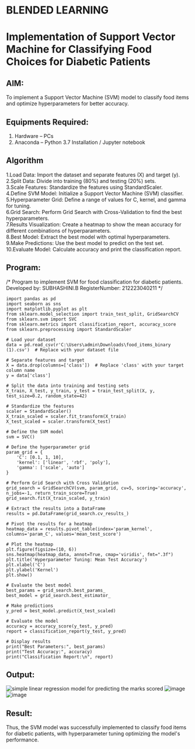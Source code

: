 # BLENDED LEARNING
# Implementation of Support Vector Machine for Classifying Food Choices for Diabetic Patients

## AIM:
To implement a Support Vector Machine (SVM) model to classify food items and optimize hyperparameters for better accuracy.

## Equipments Required:
1. Hardware – PCs
2. Anaconda – Python 3.7 Installation / Jupyter notebook

## Algorithm
1.Load Data: Import the dataset and separate features (X) and target (y).     
2.Split Data: Divide into training (80%) and testing (20%) sets.   
3.Scale Features: Standardize the features using StandardScaler.         
4.Define SVM Model: Initialize a Support Vector Machine (SVM) classifier.           
5.Hyperparameter Grid: Define a range of values for C, kernel, and gamma for tuning.       
6.Grid Search: Perform Grid Search with Cross-Validation to find the best hyperparameters.                          
7.Results Visualization: Create a heatmap to show the mean accuracy for different combinations of hyperparameters.          
8.Best Model: Extract the best model with optimal hyperparameters.                 
9.Make Predictions: Use the best model to predict on the test set.           
10.Evaluate Model: Calculate accuracy and print the classification report.            

## Program:
/*
Program to implement SVM for food classification for diabetic patients.
Developed by: SUBHASHINI.B
RegisterNumber: 212223040211
*/
```
import pandas as pd
import seaborn as sns
import matplotlib.pyplot as plt
from sklearn.model_selection import train_test_split, GridSearchCV
from sklearn.svm import SVC
from sklearn.metrics import classification_report, accuracy_score
from sklearn.preprocessing import StandardScaler

# Load your dataset
data = pd.read_csv(r'C:\Users\admin\Downloads\food_items_binary (1).csv')  # Replace with your dataset file

# Separate features and target
X = data.drop(columns=['class'])  # Replace 'class' with your target column name
y = data['class']

# Split the data into training and testing sets
X_train, X_test, y_train, y_test = train_test_split(X, y, test_size=0.2, random_state=42)

# Standardize the features
scaler = StandardScaler()
X_train_scaled = scaler.fit_transform(X_train)
X_test_scaled = scaler.transform(X_test)

# Define the SVM model
svm = SVC()

# Define the hyperparameter grid
param_grid = {
    'C': [0.1, 1, 10],
    'kernel': ['linear', 'rbf', 'poly'],
    'gamma': ['scale', 'auto']
}

# Perform Grid Search with Cross Validation
grid_search = GridSearchCV(svm, param_grid, cv=5, scoring='accuracy', n_jobs=-1, return_train_score=True)
grid_search.fit(X_train_scaled, y_train)

# Extract the results into a DataFrame
results = pd.DataFrame(grid_search.cv_results_)

# Pivot the results for a heatmap
heatmap_data = results.pivot_table(index='param_kernel', columns='param_C', values='mean_test_score')

# Plot the heatmap
plt.figure(figsize=(10, 6))
sns.heatmap(heatmap_data, annot=True, cmap='viridis', fmt=".3f")
plt.title('Hyperparameter Tuning: Mean Test Accuracy')
plt.xlabel('C')
plt.ylabel('Kernel')
plt.show()

# Evaluate the best model
best_params = grid_search.best_params_
best_model = grid_search.best_estimator_

# Make predictions
y_pred = best_model.predict(X_test_scaled)

# Evaluate the model
accuracy = accuracy_score(y_test, y_pred)
report = classification_report(y_test, y_pred)

# Display results
print("Best Parameters:", best_params)
print("Test Accuracy:", accuracy)
print("Classification Report:\n", report)
```
## Output:
![simple linear regression model for predicting the marks scored](sam.png)
![image](https://github.com/user-attachments/assets/b0ac3fad-23e5-4536-aa46-2e8fc15e67b2)
![image](https://github.com/user-attachments/assets/2269976c-0627-4f21-bffd-5a7abe051ae5)

## Result:
Thus, the SVM model was successfully implemented to classify food items for diabetic patients, with hyperparameter tuning optimizing the model's performance.
